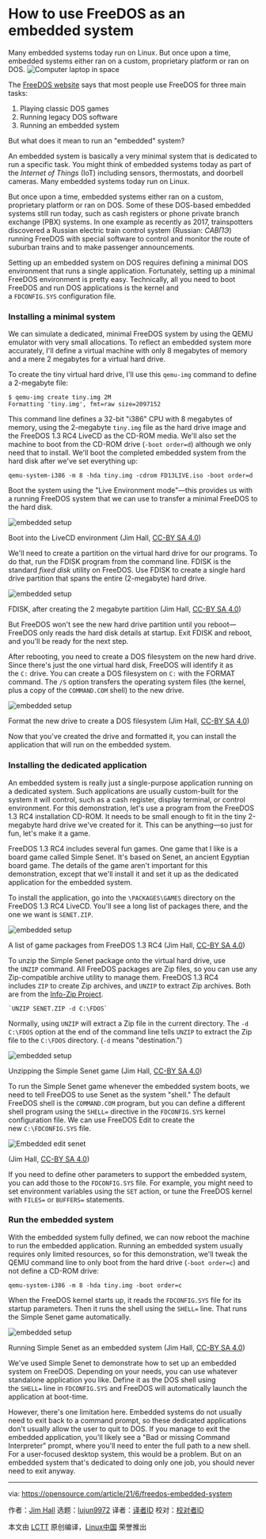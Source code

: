 [#]: subject: (How to use FreeDOS as an embedded system)
[#]: via: (https://opensource.com/article/21/6/freedos-embedded-system)
[#]: author: (Jim Hall https://opensource.com/users/jim-hall)
[#]: collector: (lujun9972)
[#]: translator: ( )
[#]: reviewer: ( )
[#]: publisher: ( )
[#]: url: ( )

How to use FreeDOS as an embedded system
======
Many embedded systems today run on Linux. But once upon a time, embedded
systems either ran on a custom, proprietary platform or ran on DOS.
![Computer laptop in space][1]

The [FreeDOS website][2] says that most people use FreeDOS for three main tasks:

  1. Playing classic DOS games
  2. Running legacy DOS software
  3. Running an embedded system



But what does it mean to run an "embedded" system?

An embedded system is basically a very minimal system that is dedicated to run a specific task. You might think of embedded systems today as part of the _Internet of Things_ (IoT) including sensors, thermostats, and doorbell cameras. Many embedded systems today run on Linux.

But once upon a time, embedded systems either ran on a custom, proprietary platform or ran on DOS. Some of these DOS-based embedded systems still run today, such as cash registers or phone private branch exchange (PBX) systems. In one example as recently as 2017, trainspotters discovered a Russian electric train control system (Russian: _САВПЭ_) running FreeDOS with special software to control and monitor the route of suburban trains and to make passenger announcements.

Setting up an embedded system on DOS requires defining a minimal DOS environment that runs a single application. Fortunately, setting up a minimal FreeDOS environment is pretty easy. Technically, all you need to boot FreeDOS and run DOS applications is the kernel and a `FDCONFIG.SYS` configuration file.

### Installing a minimal system

We can simulate a dedicated, minimal FreeDOS system by using the QEMU emulator with very small allocations. To reflect an embedded system more accurately, I'll define a virtual machine with only 8 megabytes of memory and a mere 2 megabytes for a virtual hard drive.

To create the tiny virtual hard drive, I'll use this `qemu-img` command to define a 2-megabyte file:


```
$ qemu-img create tiny.img 2M
Formatting 'tiny.img', fmt=raw size=2097152
```

This command line defines a 32-bit "i386" CPU with 8 megabytes of memory, using the 2-megabyte `tiny.img` file as the hard drive image and the FreeDOS 1.3 RC4 LiveCD as the CD-ROM media. We'll also set the machine to boot from the CD-ROM drive (`-boot order=d`) although we only need that to install. We'll boot the completed embedded system from the hard disk after we've set everything up:


```
qemu-system-i386 -m 8 -hda tiny.img -cdrom FD13LIVE.iso -boot order=d
```

Boot the system using the "Live Environment mode"—this provides us with a running FreeDOS system that we can use to transfer a minimal FreeDOS to the hard disk.

![embedded setup][3]

Boot into the LiveCD environment
(Jim Hall, [CC-BY SA 4.0][4])

We'll need to create a partition on the virtual hard drive for our programs. To do that, run the FDISK program from the command line. FDISK is the standard _fixed disk_ utility on FreeDOS. Use FDISK to create a single hard drive partition that spans the entire (2-megabyte) hard drive.

![embedded setup][5]

FDISK, after creating the 2 megabyte partition
(Jim Hall, [CC-BY SA 4.0][4])

But FreeDOS won't see the new hard drive partition until you reboot—FreeDOS only reads the hard disk details at startup. Exit FDISK and reboot, and you'll be ready for the next step.

After rebooting, you need to create a DOS filesystem on the new hard drive. Since there's just the one virtual hard disk, FreeDOS will identify it as the `C:` drive. You can create a DOS filesystem on `C:` with the FORMAT command. The `/S` option transfers the operating system files (the kernel, plus a copy of the `COMMAND.COM` shell) to the new drive.

![embedded setup][6]

Format the new drive to create a DOS filesystem
(Jim Hall, [CC-BY SA 4.0][4])
 

Now that you've created the drive and formatted it, you can install the application that will run on the embedded system.

### Installing the dedicated application

An embedded system is really just a single-purpose application running on a dedicated system. Such applications are usually custom-built for the system it will control, such as a cash register, display terminal, or control environment. For this demonstration, let's use a program from the FreeDOS 1.3 RC4 installation CD-ROM. It needs to be small enough to fit in the tiny 2-megabyte hard drive we've created for it. This can be anything—so just for fun, let's make it a game.

FreeDOS 1.3 RC4 includes several fun games. One game that I like is a board game called Simple Senet. It's based on Senet, an ancient Egyptian board game. The details of the game aren't important for this demonstration, except that we'll install it and set it up as the dedicated application for the embedded system.

To install the application, go into the `\PACKAGES\GAMES` directory on the FreeDOS 1.3 RC4 LiveCD. You'll see a long list of packages there, and the one we want is `SENET.ZIP`.

![embedded setup][7]

A list of game packages from FreeDOS 1.3 RC4
(Jim Hall, [CC-BY SA 4.0][4])

To unzip the Simple Senet package onto the virtual hard drive, use the `UNZIP` command. All FreeDOS packages are Zip files, so you can use any Zip-compatible archive utility to manage them. FreeDOS 1.3 RC4 includes `ZIP` to create Zip archives, and `UNZIP` to extract Zip archives. Both are from the [Info-Zip Project][8].


```
`UNZIP SENET.ZIP -d C:\FDOS`
```

Normally, using `UNZIP` will extract a Zip file in the current directory. The `-d C:\FDOS` option at the end of the command line tells `UNZIP` to extract the Zip file to the `C:\FDOS` directory. (`-d` means "destination.")

![embedded setup][9]

Unzipping the Simple Senet game
(Jim Hall, [CC-BY SA 4.0][4])

To run the Simple Senet game whenever the embedded system boots, we need to tell FreeDOS to use Senet as the system "shell." The default FreeDOS shell is the `COMMAND.COM` program, but you can define a different shell program using the `SHELL=` directive in the `FDCONFIG.SYS` kernel configuration file. We can use FreeDOS Edit to create the new `C:\FDCONFIG.SYS` file.

![Embedded edit senet][10]

(Jim Hall, [CC-BY SA 4.0][4])

If you need to define other parameters to support the embedded system, you can add those to the `FDCONFIG.SYS` file. For example, you might need to set environment variables using the `SET` action, or tune the FreeDOS kernel with `FILES=` or `BUFFERS=` statements.

### Run the embedded system

With the embedded system fully defined, we can now reboot the machine to run the embedded application. Running an embedded system usually requires only limited resources, so for this demonstration, we'll tweak the QEMU command line to only boot from the hard drive (`-boot order=c`) and not define a CD-ROM drive:


```
qemu-system-i386 -m 8 -hda tiny.img -boot order=c
```

When the FreeDOS kernel starts up, it reads the `FDCONFIG.SYS` file for its startup parameters. Then it runs the shell using the `SHELL=` line. That runs the Simple Senet game automatically.

![embedded setup][11]

Running Simple Senet as an embedded system
(Jim Hall, [CC-BY SA 4.0][4])

We've used Simple Senet to demonstrate how to set up an embedded system on FreeDOS. Depending on your needs, you can use whatever standalone application you like. Define it as the DOS shell using the `SHELL=` line in `FDCONFIG.SYS` and FreeDOS will automatically launch the application at boot-time.

However, there's one limitation here. Embedded systems do not usually need to exit back to a command prompt, so these dedicated applications don't usually allow the user to quit to DOS. If you manage to exit the embedded application, you'll likely see a "Bad or missing Command Interpreter" prompt, where you'll need to enter the full path to a new shell. For a user-focused desktop system, this would be a problem. But on an embedded system that's dedicated to doing only one job, you should never need to exit anyway.

--------------------------------------------------------------------------------

via: https://opensource.com/article/21/6/freedos-embedded-system

作者：[Jim Hall][a]
选题：[lujun9972][b]
译者：[译者ID](https://github.com/译者ID)
校对：[校对者ID](https://github.com/校对者ID)

本文由 [LCTT](https://github.com/LCTT/TranslateProject) 原创编译，[Linux中国](https://linux.cn/) 荣誉推出

[a]: https://opensource.com/users/jim-hall
[b]: https://github.com/lujun9972
[1]: https://opensource.com/sites/default/files/styles/image-full-size/public/lead-images/computer_space_graphic_cosmic.png?itok=wu493YbB (Computer laptop in space)
[2]: https://www.freedos.org/
[3]: https://opensource.com/sites/default/files/uploads/embedded-setup02.png (Boot into the LiveCD environment)
[4]: https://creativecommons.org/licenses/by-sa/4.0/
[5]: https://opensource.com/sites/default/files/uploads/embedded-setup09.png (FDISK, after creating the 2 megabyte partition)
[6]: https://opensource.com/sites/default/files/uploads/embedded-setup19.png (Format the new drive to create a DOS filesystem)
[7]: https://opensource.com/sites/default/files/uploads/games-dir.png (A list of game packages from FreeDOS 1.3 RC4)
[8]: http://infozip.sourceforge.net/
[9]: https://opensource.com/sites/default/files/uploads/senet-unzip.png (Unzipping the Simple Senet game)
[10]: https://opensource.com/sites/default/files/pictures/embedded-edit-senet.png (Embedded edit senet)
[11]: https://opensource.com/sites/default/files/uploads/senet.png (Running Simple Senet as an embedded system)
